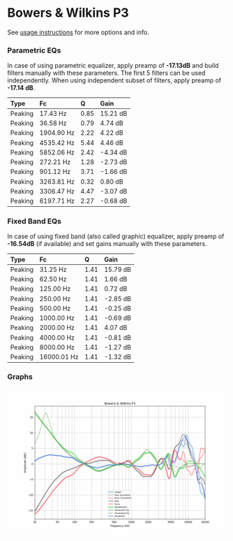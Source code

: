 # Bowers & Wilkins P3
See [usage instructions](https://github.com/jaakkopasanen/AutoEq#usage) for more options and info.

### Parametric EQs
In case of using parametric equalizer, apply preamp of **-17.13dB** and build filters manually
with these parameters. The first 5 filters can be used independently.
When using independent subset of filters, apply preamp of **-17.14 dB**.

| Type    | Fc         |    Q | Gain     |
|:--------|:-----------|:-----|:---------|
| Peaking | 17.43 Hz   | 0.85 | 15.21 dB |
| Peaking | 36.58 Hz   | 0.79 | 4.74 dB  |
| Peaking | 1904.90 Hz | 2.22 | 4.22 dB  |
| Peaking | 4535.42 Hz | 5.44 | 4.46 dB  |
| Peaking | 5852.06 Hz | 2.42 | -4.34 dB |
| Peaking | 272.21 Hz  | 1.28 | -2.73 dB |
| Peaking | 901.12 Hz  | 3.71 | -1.66 dB |
| Peaking | 3263.81 Hz | 0.32 | 0.80 dB  |
| Peaking | 3306.47 Hz | 4.47 | -3.07 dB |
| Peaking | 6197.71 Hz | 2.27 | -0.68 dB |

### Fixed Band EQs
In case of using fixed band (also called graphic) equalizer, apply preamp of **-16.54dB**
(if available) and set gains manually with these parameters.

| Type    | Fc          |    Q | Gain     |
|:--------|:------------|:-----|:---------|
| Peaking | 31.25 Hz    | 1.41 | 15.79 dB |
| Peaking | 62.50 Hz    | 1.41 | 1.66 dB  |
| Peaking | 125.00 Hz   | 1.41 | 0.72 dB  |
| Peaking | 250.00 Hz   | 1.41 | -2.85 dB |
| Peaking | 500.00 Hz   | 1.41 | -0.25 dB |
| Peaking | 1000.00 Hz  | 1.41 | -0.69 dB |
| Peaking | 2000.00 Hz  | 1.41 | 4.07 dB  |
| Peaking | 4000.00 Hz  | 1.41 | -0.81 dB |
| Peaking | 8000.00 Hz  | 1.41 | -1.27 dB |
| Peaking | 16000.01 Hz | 1.41 | -1.32 dB |

### Graphs
![](./Bowers%20&%20Wilkins%20P3.png)